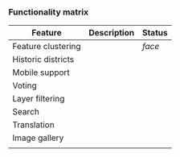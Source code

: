 <link href="https://fonts.googleapis.com/icon?family=Material+Icons"
      rel="stylesheet">

### Functionality matrix

| Feature            | Description | Status                             |
| ------------------ | ----------- | ---------------------------------- |
| Feature clustering |             | <i class="material-icons">face</i> |
| Historic districts |             |                                    |
| Mobile support     |             |                                    |
| Voting             |             |                                    |
| Layer filtering    |             |                                    |
| Search             |             |                                    |
| Translation        |             |                                    |
| Image gallery      |             |                                    |
|                    |             |                                    |
